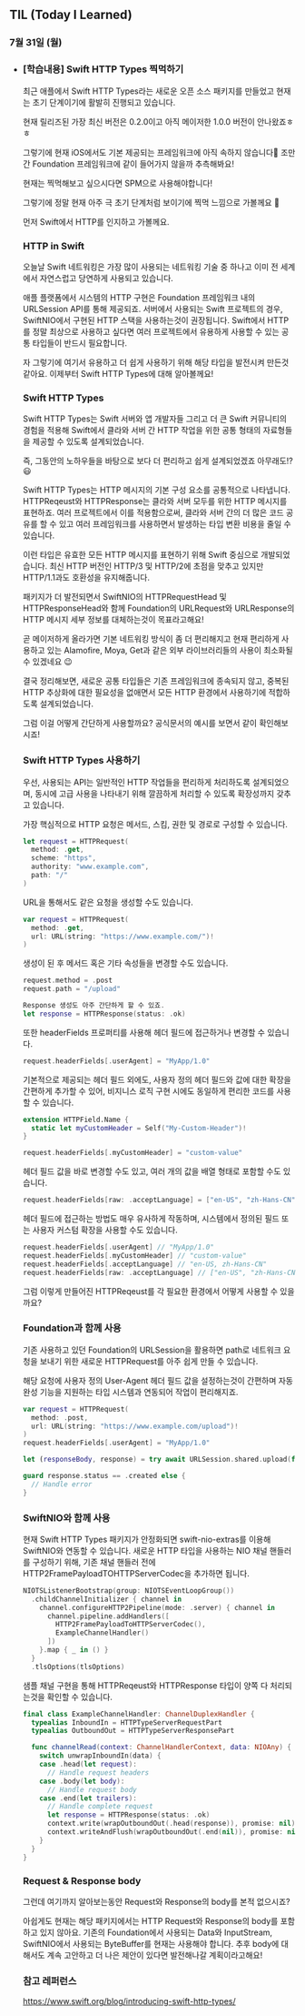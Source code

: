 ## TIL (Today I Learned)

### 7월 31일 (월)    

- ### [학습내용] Swift HTTP Types 찍먹하기
      
    최근 애플에서 Swift HTTP Types라는 새로운 오픈 소스 패키지를 만들었고 현재는 초기 단계이기에 활발히 진행되고 있습니다.

    현재 릴리즈된 가장 최신 버전은 0.2.0이고 아직 메이저한 1.0.0 버전이 안나왔죠ㅎㅎ

    그렇기에 현재 iOS에서도 기본 제공되는 프레임워크에 아직 속하지 않습니다🥲
    조만간 Foundation 프레임워크에 같이 들어가지 않을까 추측해봐요!

    현재는 찍먹해보고 싶으시다면 SPM으로 사용해야합니다!


    그렇기에 정말 현재 아주 극 초기 단계처럼 보이기에 찍먹 느낌으로 가볼께요 🙌

    먼저 Swift에서 HTTP를 인지하고 가볼께요.

    ### HTTP in Swift

    오늘날 Swift 네트워킹은 가장 많이 사용되는 네트워킹 기술 중 하나고 이미 전 세계에서 자연스럽고 당연하게 사용되고 있습니다.

    애플 플랫폼에서 시스템의 HTTP 구현은 Foundation 프레임워크 내의 URLSession API를 통해 제공되죠.
    서버에서 사용되는 Swift 프로젝트의 경우, SwiftNIO에서 구현된 HTTP 스택을 사용하는것이 권장됩니다.
    Swift에서 HTTP를 정말 최상으로 사용하고 싶다면 여러 프로젝트에서 유용하게 사용할 수 있는 공통 타입들이 반드시 필요합니다.

    자 그렇기에 여기서 유용하고 더 쉽게 사용하기 위해 해당 타입을 발전시켜 만든것 같아요.
    이제부터 Swift HTTP Types에 대해 알아볼께요!

    ### Swift HTTP Types

    Swift HTTP Types는 Swift 서버와 앱 개발자들 그리고 더 큰 Swift 커뮤니티의 경험을 적용해 Swift에서 클라와 서버 간 HTTP 작업을 위한 공통 형태의 자료형들을 제공할 수 있도록 설계되었습니다.

    즉, 그동안의 노하우들을 바탕으로 보다 더 편리하고 쉽게 설계되었겠죠 아무래도!? 😃

    Swift HTTP Types는 HTTP 메시지의 기본 구성 요소를 공통적으로 나타냅니다.
    HTTPReqeust와 HTTPResponse는 클라와 서버 모두를 위한 HTTP 메시지를 표현하죠.
    여러 프로젝트에서 이를 적용함으로써, 클라와 서버 간의 더 많은 코드 공유를 할 수 있고 여러 프레임워크를 사용하면서 발생하는 타입 변환 비용을 줄일 수 있습니다.

    이런 타입은 유효한 모든 HTTP 메시지를 표현하기 위해 Swift 중심으로 개발되었습니다.
    최신 HTTP 버전인 HTTP/3 및 HTTP/2에 초점을 맞추고 있지만 HTTP/1.1과도 호환성을 유지해줍니다.

    패키지가 더 발전되면서 SwiftNIO의 HTTPRequestHead 및 HTTPResponseHead와 함께 Foundation의 URLRequest와 URLResponse의 HTTP 메시지 세부 정보를 대체하는것이 목표라고해요!

    곧 메이저하게 올라가면 기본 네트워킹 방식이 좀 더 편리해지고 현재 편리하게 사용하고 있는 Alamofire, Moya, Get과 같은 외부 라이브러리들의 사용이 최소화될 수 있겠네요 😉

    결국 정리해보면, 새로운 공통 타입들은 기존 프레임워크에 종속되지 않고, 중복된 HTTP 추상화에 대한 필요성을 없애면서 모든 HTTP 환경에서 사용하기에 적합하도록 설계되었습니다.

    그럼 이걸 어떻게 간단하게 사용할까요?
    공식문서의 예시를 보면서 같이 확인해보시죠!

    ### Swift HTTP Types 사용하기

    우선, 사용되는 API는 일반적인 HTTP 작업들을 편리하게 처리하도록 설계되었으며, 동시에 고급 사용을 나타내기 위해 깔끔하게 처리할 수 있도록 확장성까지 갖추고 있습니다.

    가장 핵심적으로 HTTP 요청은 메서드, 스킴, 권한 및 경로로 구성할 수 있습니다.
    ```swift
    let request = HTTPRequest(
      method: .get, 
      scheme: "https", 
      authority: "www.example.com", 
      path: "/"
    )
    ```
    URL을 통해서도 같은 요청을 생성할 수도 있습니다.
    ```swift
    var request = HTTPRequest(
      method: .get, 
      url: URL(string: "https://www.example.com/")!
    )
    ```

    생성이 된 후 메서드 혹은 기타 속성들을 변경할 수도 있습니다.
    ```swift
    request.method = .post
    request.path = "/upload"

    Response 생성도 아주 간단하게 할 수 있죠.
    let response = HTTPResponse(status: .ok)
    ```

    또한 headerFields 프로퍼티를 사용해 헤더 필드에 접근하거나 변경할 수 있습니다.
    ```swift
    request.headerFields[.userAgent] = "MyApp/1.0"
    ```

    기본적으로 제공되는 헤더 필드 외에도, 사용자 정의 헤더 필드와 값에 대한 확장을 간편하게 추가할 수 있어, 비지니스 로직 구현 시에도 동일하게 편리한 코드를 사용할 수 있습니다.
    ```swift
    extension HTTPField.Name {
      static let myCustomHeader = Self("My-Custom-Header")!
    }

    request.headerFields[.myCustomHeader] = "custom-value"
    ```

    헤더 필드 값을 바로 변경할 수도 있고, 여러 개의 값을 배열 형태로 포함할 수도 있습니다.
    ```swift
    request.headerFields[raw: .acceptLanguage] = ["en-US", "zh-Hans-CN"]
    ```

    헤더 필드에 접근하는 방법도 매우 유사하게 작동하며, 시스템에서 정의된 필드 또는 사용자 커스텀 확장을 사용할 수도 있습니다.
    ```swift
    request.headerFields[.userAgent] // "MyApp/1.0"
    request.headerFields[.myCustomHeader] // "custom-value"
    request.headerFields[.acceptLanguage] // "en-US, zh-Hans-CN"
    request.headerFields[raw: .acceptLanguage] // ["en-US", "zh-Hans-CN"]
    ```

    그럼 이렇게 만들어진 HTTPReqeust를 각 필요한 환경에서 어떻게 사용할 수 있을까요?

    ### Foundation과 함께 사용

    기존 사용하고 있던 Foundation의 URLSession을 활용하면 path로 네트워크 요청을 보내기 위한 새로운 HTTPRequest를 아주 쉽게 만들 수 있습니다.

    해당 요청에 사용자 정의 User-Agent 헤더 필드 값을 설정하는것이 간편하며 자동 완성 기능을 지원하는 타입 시스템과 연동되어 작업이 편리해지죠.
    ```swift
    var request = HTTPRequest(
      method: .post, 
      url: URL(string: "https://www.example.com/upload")!
    )
    request.headerFields[.userAgent] = "MyApp/1.0"

    let (responseBody, response) = try await URLSession.shared.upload(for: request, from: requestBody)

    guard response.status == .created else {
      // Handle error
    }
    ```

    ### SwiftNIO와 함께 사용

    현재 Swift HTTP Types 패키지가 안정화되면 swift-nio-extras를 이용해 SwiftNIO와 연동할 수 있습니다.
    새로운 HTTP 타입을 사용하는 NIO 채널 핸들러를 구성하기 위해, 기존 채널 핸들러 전에 HTTP2FramePayloadTOHTTPServerCodec을 추가하면 됩니다.
    ```swift
    NIOTSListenerBootstrap(group: NIOTSEventLoopGroup())
      .childChannelInitializer { channel in
        channel.configureHTTP2Pipeline(mode: .server) { channel in
          channel.pipeline.addHandlers([
            HTTP2FramePayloadToHTTPServerCodec(),
            ExampleChannelHandler()
          ])
        }.map { _ in () }
      }
      .tlsOptions(tlsOptions)
    ```

    샘플 채널 구현을 통해 HTTPReqeust와 HTTPResponse 타입이 양쪽 다 처리되는것을 확인할 수 있습니다.
    ```swift
    final class ExampleChannelHandler: ChannelDuplexHandler {
      typealias InboundIn = HTTPTypeServerRequestPart
      typealias OutboundOut = HTTPTypeServerResponsePart

      func channelRead(context: ChannelHandlerContext, data: NIOAny) {
        switch unwrapInboundIn(data) {
        case .head(let request):
          // Handle request headers
        case .body(let body):
          // Handle request body
        case .end(let trailers):
          // Handle complete request
          let response = HTTPResponse(status: .ok)
          context.write(wrapOutboundOut(.head(response)), promise: nil)
          context.writeAndFlush(wrapOutboundOut(.end(nil)), promise: nil)
        }
      }
    }
    ```

    ### Request & Response body

    그런데 여기까지 알아보는동안 Request와 Response의 body를 본적 없으시죠?

    아쉽게도 현재는 해당 패키지에서는 HTTP Request와 Response의 body를 포함하고 있지 않아요.
    기존의 Foundation에서 사용되는 Data와 InputStream, SwiftNIO에서 사용되는 ByteBuffer를 현재는 사용해야 합니다.
    추후 body에 대해서도 계속 고안하고 더 나은 제안이 있다면 발전해나갈 계획이라고해요!

    ### 참고 레퍼런스   

    https://www.swift.org/blog/introducing-swift-http-types/